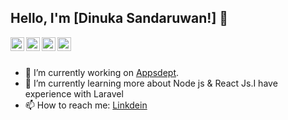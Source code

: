 ## Hello, I'm [Dinuka Sandaruwan!] 👋


<a href="https://rb.gy/i1jcy8">
  <img align="left" alt="Dinuka's Linkdein" width="22px" src="https://cdn.jsdelivr.net/npm/simple-icons@v3/icons/linkedin.svg" />
</a>
<a href="https://rb.gy/sh5jht">
  <img align="left" alt="Dinuka's Github" width="22px" src="https://cdn.jsdelivr.net/npm/simple-icons@v3/icons/github.svg" />
</a>
<a href="#">
  <img align="left" alt="Dinuka's Instagram" width="22px" src="https://cdn.jsdelivr.net/npm/simple-icons@v3/icons/instagram.svg" />
</a>
<a href="#/">
  <img align="left" alt="Dinuka's Facebook" width="22px" src="https://cdn.jsdelivr.net/npm/simple-icons@v3/icons/facebook.svg" />
</a>
<br/>
<br/>


- 🔭 I’m currently working on [Appsdept](https://appsdept.com/).
- 🌱 I’m currently learning more about Node js & React Js.I have experience with Laravel
- 📫 How to reach me: [Linkdein](https://rb.gy/i1jcy8) 







</div>

